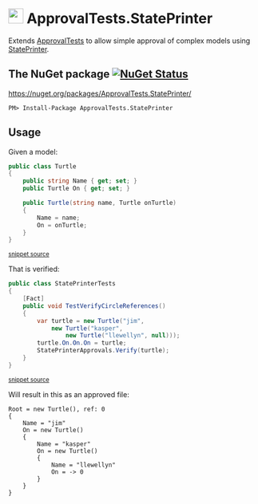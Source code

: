 # <img src="https://avatars3.githubusercontent.com/u/36907" height="30px"> ApprovalTests.StatePrinter

Extends [ApprovalTests](https://github.com/approvals/ApprovalTests.Net) to allow simple approval of complex models using [StatePrinter](https://github.com/kbilsted/StatePrinter).


## The NuGet package [![NuGet Status](http://img.shields.io/nuget/v/ApprovalTests.StatePrinter.svg?style=flat)](https://www.nuget.org/packages/ApprovalTests.StatePrinter/)

https://nuget.org/packages/ApprovalTests.StatePrinter/

    PM> Install-Package ApprovalTests.StatePrinter


## Usage

Given a model:

<!-- snippet: model -->
```cs
public class Turtle
{
    public string Name { get; set; }
    public Turtle On { get; set; }

    public Turtle(string name, Turtle onTurtle)
    {
        Name = name;
        On = onTurtle;
    }
}
```
<sup>[snippet source](/src/ApprovalTests.StatePrinter.Tests/StatePrinterTests.cs#L21-L34)</sup>
<!-- endsnippet -->

That is verified:

<!-- snippet: usage -->
```cs
public class StatePrinterTests
{
    [Fact]
    public void TestVerifyCircleReferences()
    {
        var turtle = new Turtle("jim",
            new Turtle("kasper",
                new Turtle("llewellyn", null)));
        turtle.On.On.On = turtle;
        StatePrinterApprovals.Verify(turtle);
    }
}
```
<sup>[snippet source](/src/ApprovalTests.StatePrinter.Tests/StatePrinterTests.cs#L4-L19)</sup>
<!-- endsnippet -->

Will result in this as an approved file:

```
Root = new Turtle(), ref: 0
{
    Name = "jim"
    On = new Turtle()
    {
        Name = "kasper"
        On = new Turtle()
        {
            Name = "llewellyn"
            On = -> 0
        }
    }
}
```
